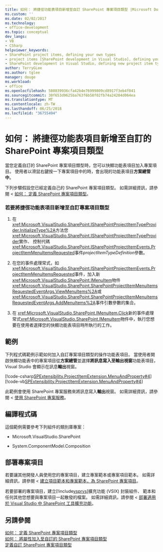 ```yaml
---
title: 如何： 將捷徑功能表項目新增至自訂 SharePoint 專案項目類型 |Microsoft Docs
ms.custom: ''
ms.date: 02/02/2017
ms.technology:
- office-development
ms.topic: conceptual
dev_langs:
- VB
- CSharp
helpviewer_keywords:
- SharePoint project items, defining your own types
- project items [SharePoint development in Visual Studio], defining your own types
- SharePoint development in Visual Studio, defining new project item types
author: TerryGLee
ms.author: tglee
manager: douge
ms.workload:
- office
ms.openlocfilehash: 580839936cfa42b4e76999809cd8917f3eb4f041
ms.sourcegitcommit: 30f653d9625ba763f6b58f02fb74a24204d064ea
ms.translationtype: MT
ms.contentlocale: zh-TW
ms.lasthandoff: 06/25/2018
ms.locfileid: "36755494"
---
```

# <a name="how-to-add-a-shortcut-menu-item-to-a-custom-sharepoint-project-item-type"></a>如何： 將捷徑功能表項目新增至自訂的 SharePoint 專案項目類型
  當您定義自訂的 SharePoint 專案項目類型時，您可以快顯功能表項目加入專案項目。 使用者以滑鼠右鍵按一下專案項目中的時，會出現的功能表項目**方案總管 中**。  
  
 下列步驟假設您已經定義自己的 SharePoint 專案項目類型。 如需詳細資訊，請參閱 <<c0> [ 如何： 定義 SharePoint 專案項目類型](../sharepoint/how-to-define-a-sharepoint-project-item-type.md)。  
  
### <a name="to-add-a-shortcut-menu-item-to-a-custom-project-item-type"></a>若要將捷徑功能表項目新增至自訂專案項目類型  
  
1.  在 <xref:Microsoft.VisualStudio.SharePoint.ISharePointProjectItemTypeProvider.InitializeType%2A>方法您<xref:Microsoft.VisualStudio.SharePoint.ISharePointProjectItemTypeProvider>實作、 控制代碼<xref:Microsoft.VisualStudio.SharePoint.ISharePointProjectItemEvents.ProjectItemMenuItemsRequested>事件*projectItemTypeDefinition*參數。  
  
2.  在您的事件處理常式，如<xref:Microsoft.VisualStudio.SharePoint.ISharePointProjectItemEvents.ProjectItemMenuItemsRequested>事件，加入新<xref:Microsoft.VisualStudio.SharePoint.IMenuItem>物件<xref:Microsoft.VisualStudio.SharePoint.SharePointProjectItemMenuItemsRequestedEventArgs.ViewMenuItems%2A>或<xref:Microsoft.VisualStudio.SharePoint.SharePointProjectItemMenuItemsRequestedEventArgs.AddMenuItems%2A>事件引數參數的集合。  
  
3.  在 <xref:Microsoft.VisualStudio.SharePoint.IMenuItem.Click>新的事件處理常式<xref:Microsoft.VisualStudio.SharePoint.IMenuItem>物件中，執行您想要在使用者選擇您的快顯功能表項目時所執行的工作。  
  
## <a name="example"></a>範例  
 下列程式碼範例示範如何加入自訂專案項目類型的操作功能表項目。 當使用者開啟快顯功能表中的專案項目從**方案總管**並選擇**將訊息寫入至輸出視窗**功能表項目，Visual Studio 會顯示在訊息**輸出**視窗。  
  
 [!code-csharp[SPExtensibility.ProjectItemExtension.MenuAndProperty#4](../sharepoint/codesnippet/CSharp/projectitemmenuandproperty/extension/projectitemtypemenu.cs#4)]
 [!code-vb[SPExtensibility.ProjectItemExtension.MenuAndProperty#4](../sharepoint/codesnippet/VisualBasic/projectitemmenuandproperty/extension/projectitemtypemenu.vb#4)]  
  
 此範例會使用 SharePoint 專案服務來將訊息寫入**輸出**視窗。 如需詳細資訊，請參閱 <<c0> [ 使用 SharePoint 專案服務](../sharepoint/using-the-sharepoint-project-service.md)。  
  
## <a name="compile-the-code"></a>編譯程式碼  
 這個範例需要參考下列組件的類別庫專案：  
  
-   Microsoft.VisualStudio.SharePoint  
  
-   System.ComponentModel.Composition  
  
## <a name="deploy-the-project-item"></a>部署專案項目  
 若要讓其他開發人員使用您的專案項目，建立專案範本或專案項目範本。 如需詳細資訊，請參閱 <<c0> [ 建立項目範本和專案範本，為 SharePoint 專案項目](../sharepoint/creating-item-templates-and-project-templates-for-sharepoint-project-items.md)。  
  
 若要部署的專案項目，建立[!include[vsprvs](../sharepoint/includes/vsprvs-md.md)]擴充功能 (VSIX) 封裝組件、 範本和任何其他您想要與專案項目一起散發的檔案。 如需詳細資訊，請參閱 <<c0> [ 部署適用於 Visual Studio 中 SharePoint 工具擴充功能](../sharepoint/deploying-extensions-for-the-sharepoint-tools-in-visual-studio.md)。  
  
## <a name="see-also"></a>另請參閱
 [如何： 定義 SharePoint 專案項目類型](../sharepoint/how-to-define-a-sharepoint-project-item-type.md)   
 [如何： 將屬性加入至自訂的 SharePoint 專案項目類型](../sharepoint/how-to-add-a-property-to-a-custom-sharepoint-project-item-type.md)   
 [定義自訂 SharePoint 專案項目類型](../sharepoint/defining-custom-sharepoint-project-item-types.md)  
  
 
